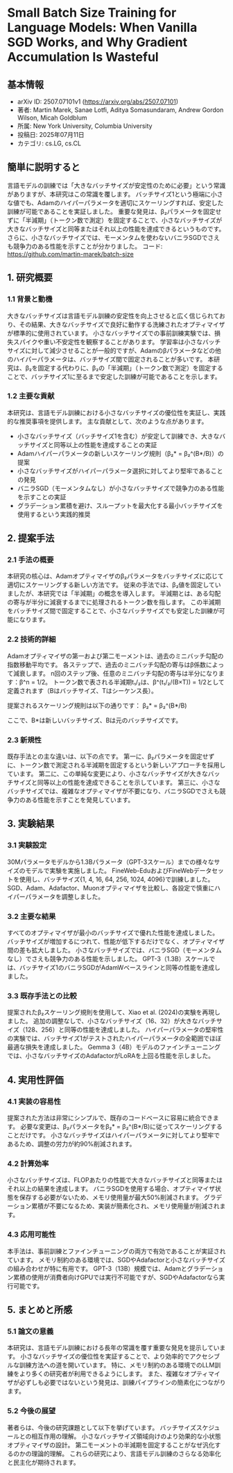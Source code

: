 # Small Batch Size Training for Language Models: When Vanilla SGD Works, and Why Gradient Accumulation Is Wasteful

## 基本情報
- arXiv ID: 2507.07101v1 (https://arxiv.org/abs/2507.07101)
- 著者: Martin Marek, Sanae Lotfi, Aditya Somasundaram, Andrew Gordon Wilson, Micah Goldblum
- 所属: New York University, Columbia University
- 投稿日: 2025年07月11日
- カテゴリ: cs.LG, cs.CL

## 簡単に説明すると
言語モデルの訓練では「大きなバッチサイズが安定性のために必要」という常識がありますが、本研究はこの常識を覆します。
バッチサイズ1という極端に小さな値でも、Adamのハイパーパラメータを適切にスケーリングすれば、安定した訓練が可能であることを実証しました。
重要な発見は、β₂パラメータを固定せずに「半減期」（トークン数で測定）を固定することで、小さなバッチサイズが大きなバッチサイズと同等またはそれ以上の性能を達成できるというものです。
さらに、小さなバッチサイズでは、モーメンタムを使わないバニラSGDでさえも競争力のある性能を示すことが分かりました。
コード: https://github.com/martin-marek/batch-size

## 1. 研究概要
### 1.1 背景と動機
大きなバッチサイズは言語モデル訓練の安定性を向上させると広く信じられており、その結果、大きなバッチサイズで良好に動作する洗練されたオプティマイザが標準的に使用されています。
小さなバッチサイズでの事前訓練実験では、損失スパイクや重い不安定性を観察することがあります。
学習率は小さなバッチサイズに対して減少させることが一般的ですが、Adamのβパラメータなどの他のハイパーパラメータは、バッチサイズ間で固定されることが多いです。
本研究は、β₂を固定する代わりに、β₂の「半減期」（トークン数で測定）を固定することで、バッチサイズ1に至るまで安定した訓練が可能であることを示します。

### 1.2 主要な貢献
本研究は、言語モデル訓練における小さなバッチサイズの優位性を実証し、実践的な推奨事項を提供します。
主な貢献として、次のような点があります。
- 小さなバッチサイズ（バッチサイズ1を含む）が安定して訓練でき、大きなバッチサイズと同等以上の性能を達成することの実証
- Adamハイパーパラメータの新しいスケーリング規則（β₂* = β₂^(B*/B)）の提案
- 小さなバッチサイズがハイパーパラメータ選択に対してより堅牢であることの発見
- バニラSGD（モーメンタムなし）が小さなバッチサイズで競争力のある性能を示すことの実証
- グラデーション累積を避け、スループットを最大化する最小バッチサイズを使用するという実践的推奨

## 2. 提案手法
### 2.1 手法の概要
本研究の核心は、Adamオプティマイザのβ₂パラメータをバッチサイズに応じて適切にスケーリングする新しい方法です。
従来の手法では、β₂値を固定していましたが、本研究では「半減期」の概念を導入します。
半減期とは、ある勾配の寄与が半分に減衰するまでに処理されるトークン数を指します。
この半減期をバッチサイズ間で固定することで、小さなバッチサイズでも安定した訓練が可能になります。

### 2.2 技術的詳細
Adamオプティマイザの第一および第二モーメントは、過去のミニバッチ勾配の指数移動平均です。
各ステップで、過去のミニバッチ勾配の寄与はβ係数によって減衰します。
n回のステップ後、任意のミニバッチ勾配の寄与は半分になります：β^n = 1/2。
トークン数で表される半減期t₁/₂は、β^(t₁/₂/(B×T)) = 1/2として定義されます（Bはバッチサイズ、Tはシーケンス長）。

提案されるスケーリング規則は以下の通りです：
β₂* = β₂^(B*/B)

ここで、B*は新しいバッチサイズ、Bは元のバッチサイズです。

### 2.3 新規性
既存手法との主な違いは、以下の点です。
第一に、β₂パラメータを固定せずに、トークン数で測定される半減期を固定するという新しいアプローチを採用しています。
第二に、この単純な変更により、小さなバッチサイズが大きなバッチサイズと同等以上の性能を達成できることを示しています。
第三に、小さなバッチサイズでは、複雑なオプティマイザが不要になり、バニラSGDでさえも競争力のある性能を示すことを発見しています。

## 3. 実験結果
### 3.1 実験設定
30Mパラメータモデルから1.3Bパラメータ（GPT-3スケール）までの様々なサイズのモデルで実験を実施しました。
FineWeb-EduおよびFineWebデータセットを使用し、バッチサイズ{1, 4, 16, 64, 256, 1024, 4096}で訓練しました。
SGD、Adam、Adafactor、Muonオプティマイザを比較し、各設定で慎重にハイパーパラメータを調整しました。

### 3.2 主要な結果
すべてのオプティマイザが最小のバッチサイズで優れた性能を達成しました。
バッチサイズが増加するにつれて、性能が低下するだけでなく、オプティマイザ間の差も拡大しました。
小さなバッチサイズでは、バニラSGD（モーメンタムなし）でさえも競争力のある性能を示しました。
GPT-3（1.3B）スケールでは、バッチサイズ1のバニラSGDがAdamWベースラインと同等の性能を達成しました。

### 3.3 既存手法との比較
提案されたβ₂スケーリング規則を使用して、Xiao et al. (2024)の実験を再現しました。
追加の調整なしで、小さなバッチサイズ（16、32）が大きなバッチサイズ（128、256）と同等の性能を達成しました。
ハイパーパラメータの堅牢性の実験では、バッチサイズ1がテストされたハイパーパラメータの全範囲でほぼ最適な損失を達成しました。
Gemma 3（4B）モデルのファインチューニングでは、小さなバッチサイズのAdafactorがLoRAを上回る性能を示しました。

## 4. 実用性評価
### 4.1 実装の容易性
提案された方法は非常にシンプルで、既存のコードベースに容易に統合できます。
必要な変更は、β₂パラメータをβ₂* = β₂^(B*/B)に従ってスケーリングすることだけです。
小さなバッチサイズはハイパーパラメータに対してより堅牢であるため、調整の労力が約90%削減されます。

### 4.2 計算効率
小さなバッチサイズは、FLOPあたりの性能で大きなバッチサイズと同等またはそれ以上の結果を達成します。
バニラSGDを使用する場合、オプティマイザ状態を保存する必要がないため、メモリ使用量が最大50%削減されます。
グラデーション累積が不要になるため、実装が簡素化され、メモリ使用量が削減されます。

### 4.3 応用可能性
本手法は、事前訓練とファインチューニングの両方で有効であることが実証されています。
メモリ制約のある環境では、SGDやAdafactorと小さなバッチサイズの組み合わせが特に有用です。
GPT-3（13B）規模では、Adamとグラデーション累積の使用が消費者向けGPUでは実行不可能ですが、SGDやAdafactorなら実行可能です。

## 5. まとめと所感
### 5.1 論文の意義
本研究は、言語モデル訓練における長年の常識を覆す重要な発見を提示しています。
小さなバッチサイズの優位性を実証することで、より効率的でアクセシブルな訓練方法への道を開いています。
特に、メモリ制約のある環境でのLLM訓練をより多くの研究者が利用できるようにします。
また、複雑なオプティマイザが必ずしも必要ではないという発見は、訓練パイプラインの簡素化につながります。

### 5.2 今後の展望
著者らは、今後の研究課題として以下を挙げています。
バッチサイズスケジュールとの相互作用の理解。
小さなバッチサイズ領域向けのより効果的な小状態オプティマイザの設計。
第二モーメントの半減期を固定することがなぜ汎化するのかの理論的理解。
これらの研究により、言語モデル訓練のさらなる効率化と民主化が期待されます。